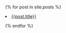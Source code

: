 ---
---
{% for post in site.posts %}
<p><li><a href="{{post.url}}">{{post.title}}</a></li></p>
{% endfor %}